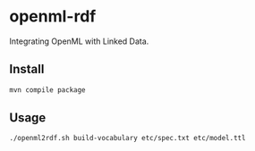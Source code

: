 # openml-rdf
Integrating OpenML with Linked Data.

## Install

```bash
mvn compile package
```

## Usage

```bash
./openml2rdf.sh build-vocabulary etc/spec.txt etc/model.ttl
```